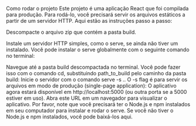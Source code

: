 Como rodar o projeto
Este projeto é uma aplicação React que foi compilada para produção. Para rodá-lo, você precisará servir os arquivos estáticos a partir de um servidor HTTP. Aqui estão as instruções passo a passo:

Descompacte o arquivo zip que contém a pasta build.

Instale um servidor HTTP simples, como o serve, se ainda não tiver um instalado. Você pode instalar o serve globalmente com o seguinte comando no terminal:

Navegue até a pasta build descompactada no terminal. Você pode fazer isso com o comando cd, substituindo path_to_build pelo caminho da pasta build:
Inicie o servidor com o comando serve -s .. O -s flag é para servir os arquivos em modo de produção (single-page application):
O aplicativo agora estará disponível em http://localhost:5000 (ou outra porta se a 5000 estiver em uso). Abra este URL em um navegador para visualizar o aplicativo.
Por favor, note que você precisará ter o Node.js e npm instalados em seu computador para instalar e rodar o serve. Se você não tiver o Node.js e npm instalados, você pode baixá-los aqui.